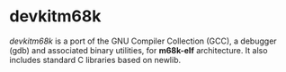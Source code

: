 # devkitm68k

*devkitm68k* is a port of the GNU Compiler Collection (GCC), a debugger (gdb) and associated binary utilities, for **m68k-elf** architecture. It also includes standard C libraries based on newlib.


